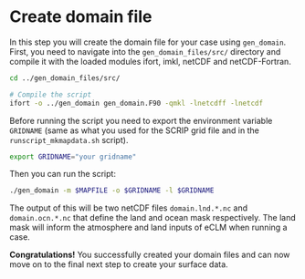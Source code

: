 # Create domain file

In this step you will create the domain file for your case using `gen_domain`. First, you need to navigate into the `gen_domain_files/src/` directory and compile it with the loaded modules ifort, imkl, netCDF and netCDF-Fortran.

```sh
cd ../gen_domain_files/src/

# Compile the script
ifort -o ../gen_domain gen_domain.F90 -qmkl -lnetcdff -lnetcdf
```

Before running the script you need to export the environment variable `GRIDNAME` (same as what you used for the SCRIP grid file and in the `runscript_mkmapdata.sh` script).

```sh
export GRIDNAME="your gridname"
```
Then you can run the script:
```sh
./gen_domain -m $MAPFILE -o $GRIDNAME -l $GRIDNAME
```

The output of this will be two netCDF files `domain.lnd.*.nc` and `domain.ocn.*.nc` that define the land and ocean mask respectively. The land mask will inform the atmosphere and land inputs of eCLM when running a case.

**Congratulations!** You successfully created your domain files and can now move on to the final next step to create your surface data.

